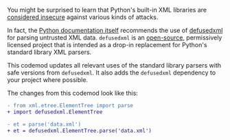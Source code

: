You might be surprised to learn that Python's built-in XML libraries are [considered insecure](https://docs.python.org/3/library/xml.html#xml-vulnerabilities) against various kinds of attacks.

In fact, the [Python documentation itself](https://docs.python.org/3/library/xml.html#the-defusedxml-package) recommends the use of [defusedxml](https://pypi.org/project/defusedxml/) for parsing untrusted XML data. `defusedxml` is an [open-source](https://github.com/tiran/defusedxml), permissively licensed project that is intended as a drop-in replacement for Python's standard library XML parsers.

This codemod updates all relevant uses of the standard library parsers with safe versions from `defusedxml`. It also adds the `defusedxml` dependency to your project where possible.

The changes from this codemod look like this:
```diff
- from xml.etree.ElementTree import parse
+ import defusedxml.ElementTree

- et = parse('data.xml')
+ et = defusedxml.ElementTree.parse('data.xml')
```
